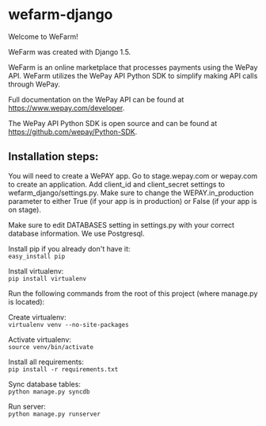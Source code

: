 wefarm-django
=============
Welcome to WeFarm!

WeFarm was created with Django 1.5.

WeFarm is an online marketplace that processes payments using the WePay API. WeFarm utilizes the WePay API Python SDK to simplify making API calls through WePay.

Full documentation on the WePay API can be found at https://www.wepay.com/developer.

The WePay API Python SDK is open source and can be found at https://github.com/wepay/Python-SDK.

Installation steps:
-------------------
You will need to create a WePAY app. Go to stage.wepay.com or wepay.com to create an application. Add client_id and client_secret settings to wefarm_django/settings.py. Make sure to change the WEPAY.in_production parameter to either True (if your app is in production) or False (if your app is on stage).

Make sure to edit DATABASES setting in settings.py with your correct database information. We use Postgresql.

Install pip if you already don't have it:  
`easy_install pip`

Install virtualenv:  
`pip install virtualenv`

Run the following commands from the root of this project (where manage.py is located):

Create virtualenv:  
`virtualenv venv --no-site-packages`

Activate virtualenv:  
`source venv/bin/activate`

Install all requirements:  
`pip install -r requirements.txt`

Sync database tables:  
`python manage.py syncdb`

Run server:  
`python manage.py runserver`

